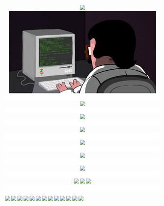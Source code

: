 <div align="center"> 
<div> <img src="https://readme-typing-svg.demolab.com?font=Fira+Code&pause=1000&width=435&lines=Hello World;小钟同学祝您今天愉快!&center=true&size=27" /> </div>
<div> <img src="files/coding.gif" /> </div>
<div> <img src="files/---.gif" height="20" width="100%"> </div>
<div> <img height="137px" src="https://github-readme-stats.vercel.app/api?username=zjx-kimi&hide_title=true&hide_border=true&show_icons=trueline_height=21&text_color=000&icon_color=000&bg_color=0,ea6161,ffc64d,fffc4d,52fa5a&theme=graywhite" /> </div>
<div> <img src="files/---.gif" height="20" width="100%"> </div>
<div> <img src="https://github-readme-stats.vercel.app/api/top-langs/?username=zjx-kimi&hide_title=true&hide_border=true&layout=compact&langs_count=6&text_color=000&icon_color=fff&bg_color=0,52fa5a,4dfcff,c64dff&theme=graywhite" /> </div>
<div> <img src="files/---.gif" height="20" width="100%"> </div>
<div> <img src="https://github-profile-trophy.vercel.app/?username=zjx-kimi" /> </div>
<div> <img src="files/---.gif" height="20" width="100%"> </div>
<div> <img src="https://github-readme-streak-stats.herokuapp.com/?user=zjx-kimi" /> </div>
<div> <img src="files/---.gif" height="20" width="100%"> </div>
<div> <img src="https://stats.justsong.cn/api/csdn?id=m0_73085893"> </div>
<div> <img src="files/---.gif" height="20" width="100%"> </div> 
<div> <img src="https://github-readme-activity-graph.vercel.app/graph?username=zjx-kimi&bg_color=000000&color=01d7f4&line=ff0000&point=412ed1&area=true&hide_border=true"> </div>
<div> <img src="files/---.gif" height="20" width="100%"> </div>
<div> 
<img src="https://stats.justsong.cn/api/website/?url=https://github.com/&style=flat&logo=github">
<img src="https://stats.justsong.cn/api/website/?url=https://google.com/&style=flat&logo=google">
<img src="https://stats.justsong.cn/api/website/?url=https://telegram.org/&style=flat&logo=telegram">
</div>

<div> <img src="files/---.gif" height="20" width="100%"> </div>
</div>


![](https://komarev.com/ghpvc/?username=zjx-kimi&label=Views&color=0e75b6&style=flat)
[![](http://img.shields.io/badge/Online--Judge-%E7%A0%81%E6%8B%93-blue)](	http://65fd28fd.r9.vip.cpolar.cn)
[![](http://img.shields.io/badge/%E7%BD%91%E7%9B%98-nextcloud-brightgreen)](https://1c4dc9a5.r9.vip.cpolar.cn)
[![](http://img.shields.io/badge/%E6%B4%9B%E8%B0%B7-kimi0705-blue)](https://www.luogu.com.cn/user/637788)
[![](http://img.shields.io/badge/CodeForces-kimi2011-brightgreen)](https://codeforces.com/profile/kimi2011)
[![](http://img.shields.io/badge/Github-zjx--kimi-black)](https://github.com/zjx-kimi)
[![](http://img.shields.io/badge/email-1345098180@qq.com-ddddd)](mailto:1345098180@qq.com)
[![](http://img.shields.io/badge/email-zhongjiaxuankimi@qq.com-ddddd)](mailto:zhongjiaxuankimi@qq.com)
[![](http://img.shields.io/badge/email-zhongjiaxuankimi@outlook.com-ddddd)](mailto:zhongjiaxuankimi@outlook.com)
[![](http://img.shields.io/badge/email-15381388023@163.com-ddddd)](mailto:15381388023@163.com)
![](http://img.shields.io/badge/phone-+86%2015381388023-orange)
[![](http://img.shields.io/badge/Atcoder-kimi2011-red)](https://atcoder.jp/users/kimi0705)
[![](http://img.shields.io/badge/QQ-1345098180-orange)](http://wpa.qq.com/msgrd?v=3&uin=1345098180&site=qq&menu=yes)
